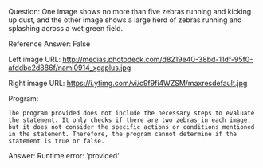 Question: One image shows no more than five zebras running and kicking up dust, and the other image shows a large herd of zebras running and splashing across a wet green field.

Reference Answer: False

Left image URL: http://medias.photodeck.com/d8219e40-38bd-11df-95f0-afddbe2d886f/nami0914_xgaplus.jpg

Right image URL: https://i.ytimg.com/vi/c9f9fi4WZSM/maxresdefault.jpg

Program:

```
The program provided does not include the necessary steps to evaluate the statement. It only checks if there are two zebras in each image, but it does not consider the specific actions or conditions mentioned in the statement. Therefore, the program cannot determine if the statement is true or false.
```
Answer: Runtime error: 'provided'

